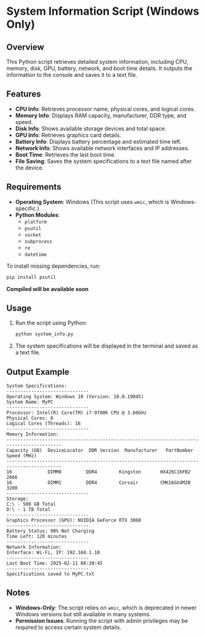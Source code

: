 # System Information Script (Windows Only)

## Overview
This Python script retrieves detailed system information, including CPU, memory, disk, GPU, battery, network, and boot time details. It outputs the information to the console and saves it to a text file.

## Features
- **CPU Info**: Retrieves processor name, physical cores, and logical cores.
- **Memory Info**: Displays RAM capacity, manufacturer, DDR type, and speed.
- **Disk Info**: Shows available storage devices and total space.
- **GPU Info**: Retrieves graphics card details.
- **Battery Info**: Displays battery percentage and estimated time left.
- **Network Info**: Shows available network interfaces and IP addresses.
- **Boot Time**: Retrieves the last boot time.
- **File Saving**: Saves the system specifications to a text file named after the device.

## Requirements
- **Operating System**: Windows (This script uses `wmic`, which is Windows-specific.)
- **Python Modules**:
  - `platform`
  - `psutil`
  - `socket`
  - `subprocess`
  - `re`
  - `datetime`

To install missing dependencies, run:
```sh
pip install psutil
```

**Compiled will be available soon**

## Usage
1. Run the script using Python:
   ```sh
   python system_info.py
   ```
2. The system specifications will be displayed in the terminal and saved as a text file.

## Output Example
```
System Specifications:
------------------------------
Operating System: Windows 10 (Version: 10.0.19045)
System Name: MyPC
------------------------------
Processor: Intel(R) Core(TM) i7-9700K CPU @ 3.60GHz
Physical Cores: 8
Logical Cores (Threads): 16
------------------------------
Memory Information:
------------------------------------------------------------------------------------------
Capacity (GB)  DeviceLocator  DDR Version  Manufacturer   PartNumber            Speed (MHz)
------------------------------------------------------------------------------------------
16             DIMM0         DDR4        Kingston       HX426C16FB2         2666      
16             DIMM1         DDR4        Corsair        CMK16GX4M2B         3200      
------------------------------
Storage:
C:\ - 500 GB Total
D:\ - 1 TB Total
------------------------------
Graphics Processor (GPU): NVIDIA GeForce RTX 3060
------------------------------
Battery Status: 90% Not Charging
Time Left: 120 minutes
------------------------------
Network Information:
Interface: Wi-Fi, IP: 192.168.1.10
------------------------------
Last Boot Time: 2025-02-11 08:30:45
------------------------------
Specifications saved to MyPC.txt
```

## Notes
- **Windows-Only**: The script relies on `wmic`, which is deprecated in newer Windows versions but still available in many systems.
- **Permission Issues**: Running the script with admin privileges may be required to access certain system details.



